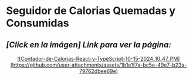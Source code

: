 # Seguidor de Calorias Quemadas y Consumidas

## *[Click en la imágen] Link para ver la página:*
<div align="center">
<a href="https://portfolio-adrian-del-moral.netlify.app/">
    ![Contador-de-Calorias-React-y-TypeScript-10-15-2024_10_47_PM](https://github.com/user-attachments/assets/1b1e1f7a-bc5e-49e7-b23a-79762dbee69e)
</a>
</div>
